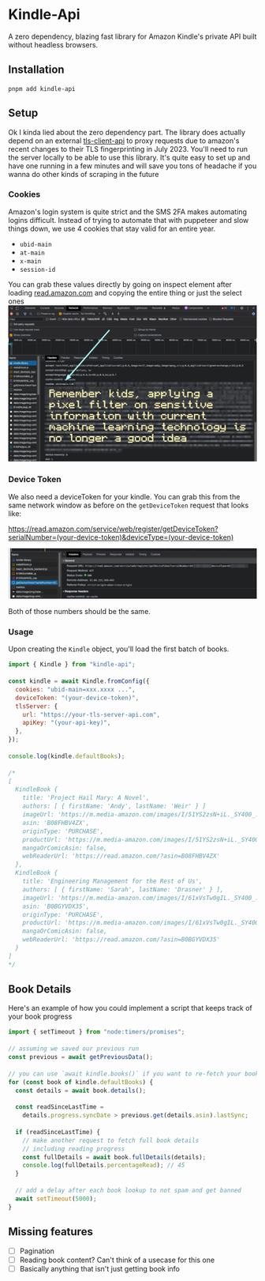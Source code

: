 # Kindle-Api

A zero dependency, blazing fast library for Amazon Kindle's private API built without headless browsers.

## Installation

```
pnpm add kindle-api
```

## Setup

Ok I kinda lied about the zero dependency part. The library does actually depend on an external [tls-client-api](https://github.com/bogdanfinn/tls-client-api) to proxy requests due to amazon's recent changes to their TLS fingerprinting in July 2023. You'll need to run the server locally to be able to use this library. It's quite easy to set up and have one running in a few minutes and will save you tons of headache if you wanna do other kinds of scraping in the future

### Cookies

Amazon's login system is quite strict and the SMS 2FA makes automating logins difficult. Instead of trying to automate that with puppeteer and slow things down, we use 4 cookies that stay valid for an entire year.

- `ubid-main`
- `at-main`
- `x-main`
- `session-id`

You can grab these values directly by going on inspect element after loading [read.amazon.com](https://read.amazon.com) and copying the entire thing or just the select ones ![](./assets/cookie-demonstration.png)

### Device Token

We also need a deviceToken for your kindle. You can grab this from the same network window as before on the `getDeviceToken` request that looks like:

https://read.amazon.com/service/web/register/getDeviceToken?serialNumber=(your-device-token)&deviceType=(your-device-token)

![](./assets/kindle-device-token.png)

Both of those numbers should be the same.

### Usage

Upon creating the `Kindle` object, you'll load the first batch of books.

```js
import { Kindle } from "kindle-api";

const kindle = await Kindle.fromConfig({
  cookies: "ubid-main=xxx.xxxx ...",
  deviceToken: "(your-device-token)",
  tlsServer: {
    url: "https://your-tls-server-api.com",
    apiKey: "(your-api-key)",
  },
});

console.log(kindle.defaultBooks);

/*
[
  KindleBook {
    title: 'Project Hail Mary: A Novel',
    authors: [ { firstName: 'Andy', lastName: 'Weir' } ]
    imageUrl: 'https://m.media-amazon.com/images/I/51YS2zsN+iL._SY400_.jpg',
    asin: 'B08FHBV4ZX',
    originType: 'PURCHASE',
    productUrl: 'https://m.media-amazon.com/images/I/51YS2zsN+iL._SY400_.jpg',
    mangaOrComicAsin: false,
    webReaderUrl: 'https://read.amazon.com/?asin=B08FHBV4ZX'
  },
  KindleBook {
    title: 'Engineering Management for the Rest of Us',
    authors: [ { firstName: 'Sarah', lastName: 'Drasner' } ],
    imageUrl: 'https://m.media-amazon.com/images/I/61xVsTw0gIL._SY400_.jpg',
    asin: 'B0BGYVDX35',
    originType: 'PURCHASE',
    productUrl: 'https://m.media-amazon.com/images/I/61xVsTw0gIL._SY400_.jpg',
    mangaOrComicAsin: false,
    webReaderUrl: 'https://read.amazon.com/?asin=B0BGYVDX35'
  }
]
*/
```

## Book Details

Here's an example of how you could implement a script that keeps track of your book progress

```ts
import { setTimeout } from "node:timers/promises";

// assuming we saved our previous run
const previous = await getPreviousData();

// you can use `await kindle.books()` if you want to re-fetch your book list
for (const book of kindle.defaultBooks) {
  const details = await book.details();

  const readSinceLastTime =
    details.progress.syncDate > previous.get(details.asin).lastSync;

  if (readSinceLastTime) {
    // make another request to fetch full book details
    // including reading progress
    const fullDetails = await book.fullDetails(details);
    console.log(fullDetails.percentageRead); // 45
  }

  // add a delay after each book lookup to not spam and get banned
  await setTimeout(5000);
}
```

## Missing features

- [ ] Pagination
- [ ] Reading book content? Can't think of a usecase for this one
- [ ] Basically anything that isn't just getting book info
